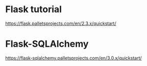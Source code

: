 # Flask tutorial
https://flask.palletsprojects.com/en/2.3.x/quickstart/

# Flask-SQLAlchemy
https://flask-sqlalchemy.palletsprojects.com/en/3.0.x/quickstart/

